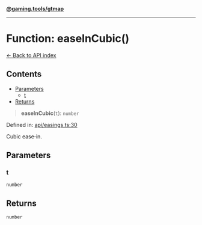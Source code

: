 [**@gaming.tools/gtmap**](README.md)

***

# Function: easeInCubic()

[← Back to API index](./README.md)

## Contents

- [Parameters](#parameters)
  - [t](#t)
- [Returns](#returns)

> **easeInCubic**(`t`): `number`

Defined in: [api/easings.ts:30](https://github.com/gamingtools/gt-map/blob/158dafcef9898e0f3f71a5a95a93f4449df181ba/packages/gtmap/src/api/easings.ts#L30)

Cubic ease‑in.

## Parameters

### t

`number`

## Returns

`number`
